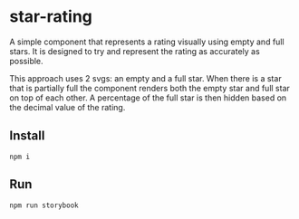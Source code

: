 # star-rating
A simple component that represents a rating visually using empty and full stars. It is designed to try and represent the rating as accurately as possible.

This approach uses 2 svgs: an empty and a full star. When there is a star that is partially full the component renders both the empty star and full star on top of each other. A percentage of the full star is then hidden based on the decimal value of the rating.

## Install
`npm i`

## Run
`npm run storybook`
